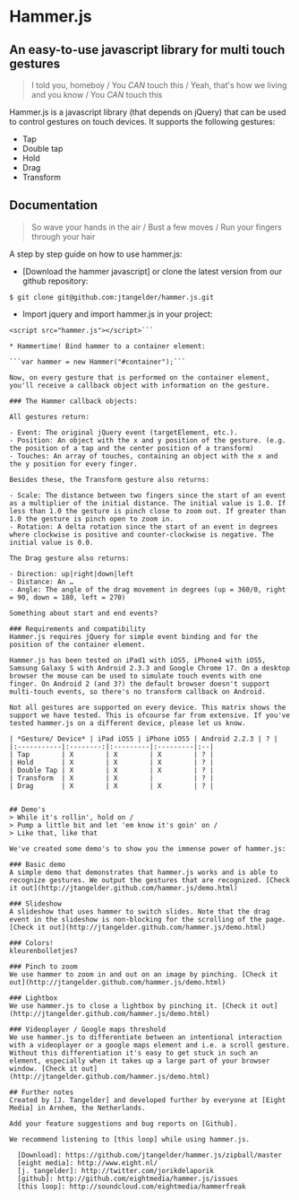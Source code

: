 # Hammer.js 

## An easy-to-use javascript library for multi touch gestures

> I told you, homeboy /
> You *CAN* touch this /
> Yeah, that's how we living and you know /
> You *CAN* touch this

Hammer.js is a javascript library (that depends on jQuery) that can be used to control gestures on touch devices. It supports the following gestures:

- Tap
- Double tap
- Hold
- Drag
- Transform

## Documentation
> So wave your hands in the air /
> Bust a few moves /
> Run your fingers through your hair

A step by step guide on how to use hammer.js:

* [Download the hammer javascript] or clone the latest version from our github repository:

```$ git clone git@github.com:jtangelder/hammer.js.git```

* Import jquery and import hammer.js in your project:
    
```<script src="https://ajax.googleapis.com/ajax/libs/jquery/1/jquery.min.js"></script>
<script src="hammer.js"></script>```

* Hammertime! Bind hammer to a container element:

```var hammer = new Hammer("#container");```

Now, on every gesture that is performed on the container element, you'll receive a callback object with information on the gesture.

### The Hammer callback objects:

All gestures return:

- Event: The original jQuery event (targetElement, etc.).
- Position: An object with the x and y position of the gesture. (e.g. the position of a tap and the center position of a transform)
- Touches: An array of touches, containing an object with the x and the y position for every finger.

Besides these, the Transform gesture also returns:

- Scale: The distance between two fingers since the start of an event as a multiplier of the initial distance. The initial value is 1.0. If less than 1.0 the gesture is pinch close to zoom out. If greater than 1.0 the gesture is pinch open to zoom in.
- Rotation: A delta rotation since the start of an event in degrees where clockwise is positive and counter-clockwise is negative. The initial value is 0.0.

The Drag gesture also returns:

- Direction: up|right|down|left
- Distance: An …
- Angle: The angle of the drag movement in degrees (up = 360/0, right = 90, down = 180, left = 270)

Something about start and end events?

### Requirements and compatibility
Hammer.js requires jQuery for simple event binding and for the position of the container element.

Hammer.js has been tested on iPad1 with iOS5, iPhone4 with iOS5, Samsung Galaxy S with Android 2.3.3 and Google Chrome 17. On a desktop browser the mouse can be used to simulate touch events with one finger. On Android 2 (and 3?) the default browser doesn't support multi-touch events, so there's no transform callback on Android.

Not all gestures are supported on every device. This matrix shows the support we have tested. This is ofcourse far from extensive. If you've tested hammer.js on a different device, please let us know.

| *Gesture/ Device* | iPad iOS5 | iPhone iOS5 | Android 2.2.3 | ? |
|:-----------|:--------:|:---------|:---------|:--|
| Tap        | X        | X        | X        | ? |
| Hold       | X        | X        | X        | ? |
| Double Tap | X        | X        | X        | ? |
| Transform  | X        | X        |          | ? |
| Drag       | X        | X        | X        | ? |


## Demo's
> While it's rollin', hold on /
> Pump a little bit and let 'em know it's goin' on /
> Like that, like that

We've created some demo's to show you the immense power of hammer.js:

### Basic demo
A simple demo that demonstrates that hammer.js works and is able to recognize gestures. We output the gestures that are recognized. [Check it out](http://jtangelder.github.com/hammer.js/demo.html)

### Slideshow
A slideshow that uses hammer to switch slides. Note that the drag event in the slideshow is non-blocking for the scrolling of the page. [Check it out](http://jtangelder.github.com/hammer.js/demo.html)

### Colors!
kleurenbolletjes?

### Pinch to zoom
We use hammer to zoom in and out on an image by pinching. [Check it out](http://jtangelder.github.com/hammer.js/demo.html)

### Lightbox
We use hammer.js to close a lightbox by pinching it. [Check it out](http://jtangelder.github.com/hammer.js/demo.html)

### Videoplayer / Google maps threshold
We use hammer.js to differentiate between an intentional interaction with a videoplayer or a google maps element and i.e. a scroll gesture. Without this differentiation it's easy to get stuck in such an element, especially when it takes up a large part of your browser window. [Check it out](http://jtangelder.github.com/hammer.js/demo.html)

## Further notes
Created by [J. Tangelder] and developed further by everyone at [Eight Media] in Arnhem, the Netherlands.

Add your feature suggestions and bug reports on [Github].

We recommend listening to [this loop] while using hammer.js.

  [Download]: https://github.com/jtangelder/hammer.js/zipball/master
  [eight media]: http://www.eight.nl/
  [j. tangelder]: http://twitter.com/jorikdelaporik
  [github]: http://github.com/eightmedia/hammer.js/issues
  [this loop]: http://soundcloud.com/eightmedia/hammerfreak

